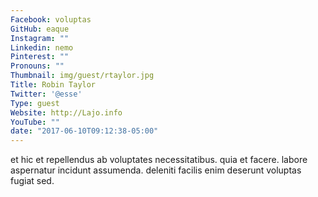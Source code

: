 ```yaml
---
Facebook: voluptas
GitHub: eaque
Instagram: ""
Linkedin: nemo
Pinterest: ""
Pronouns: ""
Thumbnail: img/guest/rtaylor.jpg
Title: Robin Taylor
Twitter: '@esse'
Type: guest
Website: http://Lajo.info
YouTube: ""
date: "2017-06-10T09:12:38-05:00"
---
```

et hic et repellendus ab voluptates necessitatibus. quia et facere. labore aspernatur incidunt assumenda. deleniti facilis enim deserunt voluptas fugiat sed.
